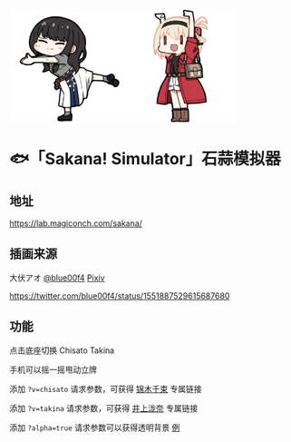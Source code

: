 
<img src="sakana.png" height="200px"><img src="chisato.png" height="200px">

# 🐟「Sakana! Simulator」石蒜模拟器

## 地址
https://lab.magiconch.com/sakana/


## 插画来源
大伏アオ
[@blue00f4](https://twitter.com/blue00f4)
[Pixiv](pixiv.me/aoiroblue1340)

https://twitter.com/blue00f4/status/1551887529615687680

## 功能
点击底座切换 Chisato Takina

手机可以摇一摇甩动立牌

添加 `?v=chisato` 请求参数，可获得 [锦木千束](https://lab.magiconch.com/sakana/?v=chisato) 专属链接

添加 `?v=takina` 请求参数，可获得 [井上泷奈](https://lab.magiconch.com/sakana/?v=takina) 专属链接

添加 `?alpha=true` 请求参数可以获得透明背景 [例](https://lab.magiconch.com/sakana/?alpha=true)
